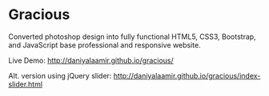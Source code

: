 # Gracious

Converted photoshop design into fully functional HTML5, CSS3, Bootstrap, and JavaScript base professional and responsive website.

Live Demo: http://daniyalaamir.github.io/gracious/

Alt. version using jQuery slider: http://daniyalaamir.github.io/gracious/index-slider.html
